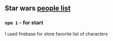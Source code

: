 

## Star wars [people list](https://swapi.co/)

### `npm i` - for start

I used firebase for store favorite list of characters

